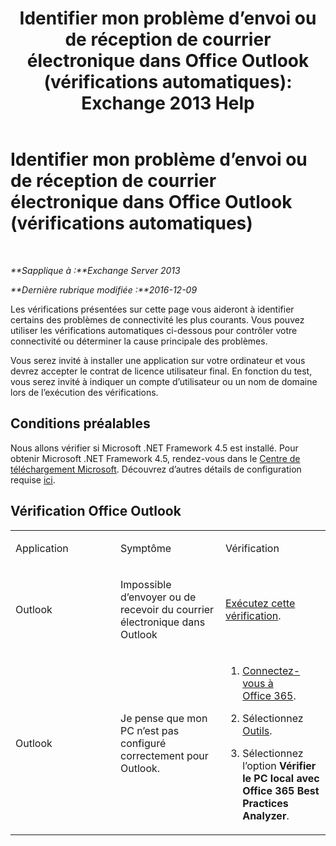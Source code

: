 ﻿---
title: 'Identifier mon problème d’envoi ou de réception de courrier électronique dans Office Outlook (vérifications automatiques): Exchange 2013 Help'
TOCTitle: Identifier mon problème d’envoi ou de réception de courrier électronique dans Office Outlook (vérifications automatiques)
ms:assetid: 0de16c79-807a-4cae-9097-22dd61a157b4
ms:mtpsurl: https://technet.microsoft.com/fr-fr/library/Dn793609(v=EXCHG.150)
ms:contentKeyID: 62629988
ms.date: 04/24/2018
mtps_version: v=EXCHG.150
ms.translationtype: HT
---

# Identifier mon problème d’envoi ou de réception de courrier électronique dans Office Outlook (vérifications automatiques)

 

_**Sapplique à :**Exchange Server 2013_

_**Dernière rubrique modifiée :**2016-12-09_

Les vérifications présentées sur cette page vous aideront à identifier certains des problèmes de connectivité les plus courants. Vous pouvez utiliser les vérifications automatiques ci-dessous pour contrôler votre connectivité ou déterminer la cause principale des problèmes.

Vous serez invité à installer une application sur votre ordinateur et vous devrez accepter le contrat de licence utilisateur final. En fonction du test, vous serez invité à indiquer un compte d’utilisateur ou un nom de domaine lors de l’exécution des vérifications.

## Conditions préalables

Nous allons vérifier si Microsoft .NET Framework 4.5 est installé. Pour obtenir Microsoft .NET Framework 4.5, rendez-vous dans le [Centre de téléchargement Microsoft](https://www.microsoft.com/fr-fr/download/details.aspx?id=30653). Découvrez d’autres détails de configuration requise [ici](https://technet.microsoft.com/library/jj851141\(v=exchg.80\).aspx).

## Vérification Office Outlook


<table>
<colgroup>
<col style="width: 33%" />
<col style="width: 33%" />
<col style="width: 33%" />
</colgroup>
<tbody>
<tr class="odd">
<td><p>Application</p></td>
<td><p>Symptôme</p></td>
<td><p>Vérification</p></td>
</tr>
<tr class="even">
<td><p>Outlook</p></td>
<td><p>Impossible d’envoyer ou de recevoir du courrier électronique dans Outlook</p></td>
<td><p><a href="https://go.microsoft.com/fwlink/?linkid=313775">Exécutez cette vérification</a>.</p></td>
</tr>
<tr class="odd">
<td><p>Outlook</p></td>
<td><p>Je pense que mon PC n’est pas configuré correctement pour Outlook.</p></td>
<td><ol>
<li><p><a href="https://portal.microsoftonline.com/">Connectez-vous à Office 365</a>.</p></li>
<li><p>Sélectionnez <a href="https://portal.microsoftonline.com/tools">Outils</a>.</p></li>
<li><p>Sélectionnez l’option <strong>Vérifier le PC local avec Office 365 Best Practices Analyzer</strong>.</p></li>
</ol></td>
</tr>
</tbody>
</table>

